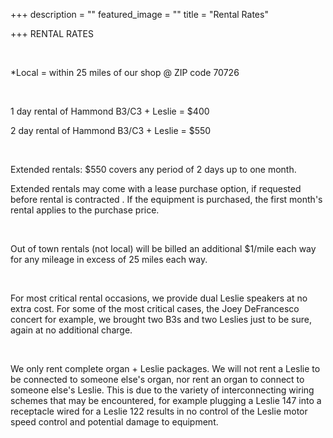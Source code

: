+++
description = ""
featured_image = ""
title = "Rental Rates"

+++
RENTAL RATES

​

\*Local = within 25 miles of our shop @ ZIP code 70726

​

1 day rental of Hammond B3/C3 + Leslie = $400

2 day rental of Hammond B3/C3 + Leslie = $550

​

Extended rentals: $550 covers any period of 2 days up to one month.

Extended rentals may come with a lease purchase option, if requested before rental is contracted . If the equipment is purchased, the first month's rental applies to the purchase price.

​

Out of town rentals (not local) will be billed an additional $1/mile each way for any mileage in excess of 25 miles each way.

​

For most critical rental occasions, we provide dual Leslie speakers at no extra cost. For some of the most critical cases, the Joey DeFrancesco concert for example, we brought two B3s and two Leslies just to be sure, again at no additional charge.

​

We only rent complete organ + Leslie packages. We will not rent a Leslie to be connected to someone else's organ, nor rent an organ to connect to someone else's Leslie. This is due to the variety of interconnecting wiring schemes that may be encountered, for example plugging a Leslie 147 into a receptacle wired for a Leslie 122 results in no control of the Leslie motor speed control and potential damage to equipment.

​

​